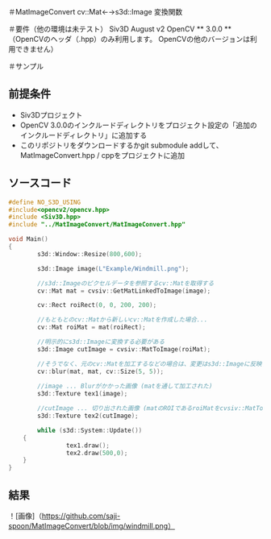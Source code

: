 ＃MatImageConvert
cv::Mat←→s3d::Image 変換関数

＃要件（他の環境は未テスト）
Siv3D August v2
OpenCV ** 3.0.0 **
 （OpenCVのヘッダ（.hpp）のみ利用します。
  OpenCVの他のバージョンは利用できません）

＃サンプル

## 前提条件

 -  Siv3Dプロジェクト
 -  OpenCV 3.0.0のインクルードディレクトリをプロジェクト設定の「追加のインクルードディレクトリ」に追加する
 - このリポジトリをダウンロードするかgit submodule addして、MatImageConvert.hpp / cppをプロジェクトに追加

## ソースコード
```cpp
#define NO_S3D_USING
#include<opencv2/opencv.hpp>
#include <Siv3D.hpp>
#include "../MatImageConvert/MatImageConvert.hpp"

void Main()
{
        s3d::Window::Resize(800,600);

        s3d::Image image(L"Example/Windmill.png");

        //s3d::Imageのピクセルデータを参照するcv::Matを取得する
        cv::Mat mat = cvsiv::GetMatLinkedToImage(image);        

        cv::Rect roiRect(0, 0, 200, 200);

        //もともとのcv::Matから新しいcv::Matを作成した場合...
        cv::Mat roiMat = mat(roiRect);

        //明示的にs3d::Imageに変換する必要がある
        s3d::Image cutImage = cvsiv::MatToImage(roiMat);

        //そうでなく、元のcv::Matを加工するなどの場合は、変更はs3d::Imageに反映される（同じピクセルデータを参照しているため）
        cv::blur(mat, mat, cv::Size(5, 5));
        
        //image ... Blurがかかった画像 (matを通して加工された) 
        s3d::Texture tex1(image);

        //cutImage ... 切り出された画像 (matのROIであるroiMatをcvsiv::MatToImageでs3d::Imageへ変換した)
        s3d::Texture tex2(cutImage);

        while (s3d::System::Update())
	{
                tex1.draw();
                tex2.draw(500,0);
	}
}
```

## 結果
！[画像]（https://github.com/saji-spoon/MatImageConvert/blob/img/windmill.png）
